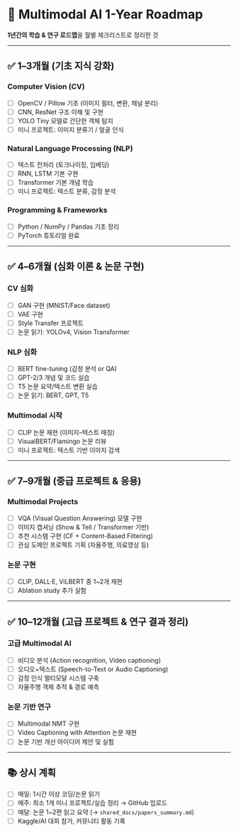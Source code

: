 # 🎯 Multimodal AI 1-Year Roadmap

**1년간의 학습 & 연구 로드맵**을 월별 체크리스트로 정리한 것

---

## ✅ 1–3개월 (기초 지식 강화)
### Computer Vision (CV)
- [ ] OpenCV / Pillow 기초 (이미지 필터, 변환, 채널 분리)
- [ ] CNN, ResNet 구조 이해 및 구현
- [ ] YOLO Tiny 모델로 간단한 객체 탐지
- [ ] 미니 프로젝트: 이미지 분류기 / 얼굴 인식

### Natural Language Processing (NLP)
- [ ] 텍스트 전처리 (토크나이징, 임베딩)
- [ ] RNN, LSTM 기본 구현
- [ ] Transformer 기본 개념 학습
- [ ] 미니 프로젝트: 텍스트 분류, 감정 분석

### Programming & Frameworks
- [ ] Python / NumPy / Pandas 기초 정리
- [ ] PyTorch 튜토리얼 완료

---

## ✅ 4–6개월 (심화 이론 & 논문 구현)
### CV 심화
- [ ] GAN 구현 (MNIST/Face dataset)
- [ ] VAE 구현
- [ ] Style Transfer 프로젝트
- [ ] 논문 읽기: YOLOv4, Vision Transformer

### NLP 심화
- [ ] BERT fine-tuning (감정 분석 or QA)
- [ ] GPT-2/3 개념 및 코드 실습
- [ ] T5 논문 요약/텍스트 변환 실습
- [ ] 논문 읽기: BERT, GPT, T5

### Multimodal 시작
- [ ] CLIP 논문 재현 (이미지–텍스트 매칭)
- [ ] VisualBERT/Flamingo 논문 리뷰
- [ ] 미니 프로젝트: 텍스트 기반 이미지 검색

---

## ✅ 7–9개월 (중급 프로젝트 & 응용)
### Multimodal Projects
- [ ] VQA (Visual Question Answering) 모델 구현
- [ ] 이미지 캡셔닝 (Show & Tell / Transformer 기반)
- [ ] 추천 시스템 구현 (CF + Content-Based Filtering)
- [ ] 관심 도메인 프로젝트 기획 (자율주행, 의료영상 등)

### 논문 구현
- [ ] CLIP, DALL·E, ViLBERT 중 1~2개 재현
- [ ] Ablation study 추가 실험

---

## ✅ 10–12개월 (고급 프로젝트 & 연구 결과 정리)
### 고급 Multimodal AI
- [ ] 비디오 분석 (Action recognition, Video captioning)
- [ ] 오디오+텍스트 (Speech-to-Text or Audio Captioning)
- [ ] 감정 인식 멀티모달 시스템 구축
- [ ] 자율주행 객체 추적 & 경로 예측

### 논문 기반 연구
- [ ] Multimodal NMT 구현
- [ ] Video Captioning with Attention 논문 재현
- [ ] 논문 기반 개선 아이디어 제안 및 실험

---

## 📚 상시 계획
- [ ] 매일: 1시간 이상 코딩/논문 읽기
- [ ] 매주: 최소 1개 미니 프로젝트/실습 정리 → GitHub 업로드
- [ ] 매달: 논문 1~2편 읽고 요약 (→ `shared_docs/papers_summary.md`)
- [ ] Kaggle/AI 대회 참가, 커뮤니티 활동 기록
